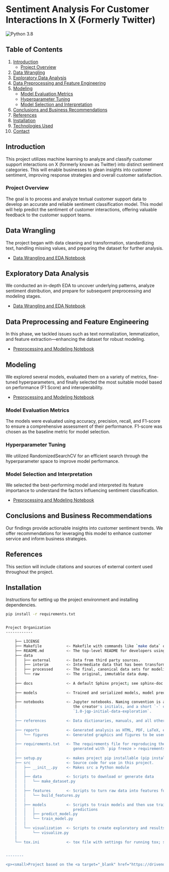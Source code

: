 # Sentiment Analysis For Customer Interactions In X (Formerly Twitter)
![Python 3.8](https://img.shields.io/badge/Python-3.8-blue)

## Table of Contents
1. [Introduction](#introduction)
    - [Project Overview](#project-overview)
2. [Data Wrangling](#data-wrangling)
3. [Exploratory Data Analysis](#exploratory-data-analysis)
4. [Data Preprocessing and Feature Engineering](#data-preprocessing-and-feature-engineering)
5. [Modeling](#modeling)
    - [Model Evaluation Metrics](#model-evaluation-metrics)
    - [Hyperparameter Tuning](#hyperparameter-tuning)
    - [Model Selection and Interpretation](#model-selection-and-interpretation)
6. [Conclusions and Business Recommendations](#conclusions-and-business-recommendations)
7. [References](#references)
8. [Installation](#installation)
9. [Technologies Used](#technologies-used)
10. [Contact](#contact)

## Introduction
This project utilizes machine learning to analyze and classify customer support interactions on X (formerly known as Twitter) into distinct sentiment categories. This will enable businesses to glean insights into customer sentiment, improving response strategies and overall customer satisfaction.

### Project Overview
The goal is to process and analyze textual customer support data to develop an accurate and reliable sentiment classification model. This model will help predict the sentiment of customer interactions, offering valuable feedback to the customer support teams.

## Data Wrangling
The project began with data cleaning and transformation, standardizing text, handling missing values, and preparing the dataset for further analysis.
- [Data Wrangling and EDA Notebook](/notebooks/data-wrangling-cleaning.ipynb)

## Exploratory Data Analysis
We conducted an in-depth EDA to uncover underlying patterns, analyze sentiment distribution, and prepare for subsequent preprocessing and modeling stages.
- [Data Wrangling and EDA Notebook](/notebooks/data-wrangling-cleaning.ipynb)

## Data Preprocessing and Feature Engineering
In this phase, we tackled issues such as text normalization, lemmatization, and feature extraction—enhancing the dataset for robust modeling.
- [Preprocessing and Modeling Notebook](notebooks/text-preprocessing-modeling.ipynb)

## Modeling
We explored several models, evaluated them on a variety of metrics, fine-tuned hyperparameters, and finally selected the most suitable model based on performance (F1 Score) and interoperability.
- [Preprocessing and Modeling Notebook](notebooks/text-preprocessing-modeling.ipynb)

### Model Evaluation Metrics
The models were evaluated using accuracy, precision, recall, and F1-score to ensure a comprehensive assessment of their performance. F1-score was chosen as the baseline metric for model selection.

### Hyperparameter Tuning
We utilized RandomizedSearchCV for an efficient search through the hyperparameter space to improve model performance.

### Model Selection and Interpretation
We selected the best-performing model and interpreted its feature importance to understand the factors influencing sentiment classification.
- [Preprocessing and Modeling Notebook](notebooks/text-preprocessing-modeling.ipynb)

## Conclusions and Business Recommendations
Our findings provide actionable insights into customer sentiment trends. We offer recommendations for leveraging this model to enhance customer service and inform business strategies.

## References
This section will include citations and sources of external content used throughout the project.

## Installation
Instructions for setting up the project environment and installing dependencies.

```bash
pip install -r requirements.txt


Project Organization
------------

    ├── LICENSE
    ├── Makefile           <- Makefile with commands like `make data` or `make train`
    ├── README.md          <- The top-level README for developers using this project.
    ├── data
    │   ├── external       <- Data from third party sources.
    │   ├── interim        <- Intermediate data that has been transformed.
    │   ├── processed      <- The final, canonical data sets for modeling.
    │   └── raw            <- The original, immutable data dump.
    │
    ├── docs               <- A default Sphinx project; see sphinx-doc.org for details
    │
    ├── models             <- Trained and serialized models, model predictions, or model summaries
    │
    ├── notebooks          <- Jupyter notebooks. Naming convention is a number (for ordering),
    │                         the creator's initials, and a short `-` delimited description, e.g.
    │                         `1.0-jqp-initial-data-exploration`.
    │
    ├── references         <- Data dictionaries, manuals, and all other explanatory materials.
    │
    ├── reports            <- Generated analysis as HTML, PDF, LaTeX, etc.
    │   └── figures        <- Generated graphics and figures to be used in reporting
    │
    ├── requirements.txt   <- The requirements file for reproducing the analysis environment, e.g.
    │                         generated with `pip freeze > requirements.txt`
    │
    ├── setup.py           <- makes project pip installable (pip install -e .) so src can be imported
    ├── src                <- Source code for use in this project.
    │   ├── __init__.py    <- Makes src a Python module
    │   │
    │   ├── data           <- Scripts to download or generate data
    │   │   └── make_dataset.py
    │   │
    │   ├── features       <- Scripts to turn raw data into features for modeling
    │   │   └── build_features.py
    │   │
    │   ├── models         <- Scripts to train models and then use trained models to make
    │   │   │                 predictions
    │   │   ├── predict_model.py
    │   │   └── train_model.py
    │   │
    │   └── visualization  <- Scripts to create exploratory and results oriented visualizations
    │       └── visualize.py
    │
    └── tox.ini            <- tox file with settings for running tox; see tox.readthedocs.io


--------

<p><small>Project based on the <a target="_blank" href="https://drivendata.github.io/cookiecutter-data-science/">cookiecutter data science project template</a>. #cookiecutterdatascience</small></p>

